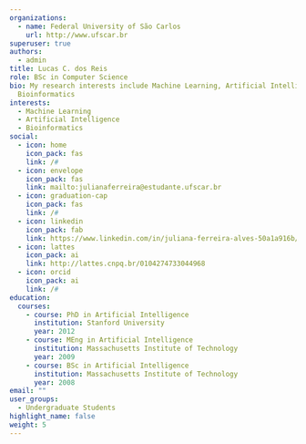 ```yaml
---
organizations:
  - name: Federal University of São Carlos
    url: http://www.ufscar.br
superuser: true
authors:
  - admin
title: Lucas C. dos Reis
role: BSc in Computer Science
bio: My research interests include Machine Learning, Artificial Intelligence and
  Bioinformatics
interests:
  - Machine Learning
  - Artificial Intelligence
  - Bioinformatics
social:
  - icon: home
    icon_pack: fas
    link: /#
  - icon: envelope
    icon_pack: fas
    link: mailto:julianaferreira@estudante.ufscar.br
  - icon: graduation-cap
    icon_pack: fas
    link: /#
  - icon: linkedin
    icon_pack: fab
    link: https://www.linkedin.com/in/juliana-ferreira-alves-50a1a916b/
  - icon: lattes
    icon_pack: ai
    link: http://lattes.cnpq.br/0104274733044968
  - icon: orcid
    icon_pack: ai
    link: /#
education:
  courses:
    - course: PhD in Artificial Intelligence
      institution: Stanford University
      year: 2012
    - course: MEng in Artificial Intelligence
      institution: Massachusetts Institute of Technology
      year: 2009
    - course: BSc in Artificial Intelligence
      institution: Massachusetts Institute of Technology
      year: 2008
email: ""
user_groups:
  - Undergraduate Students
highlight_name: false
weight: 5
---
```


